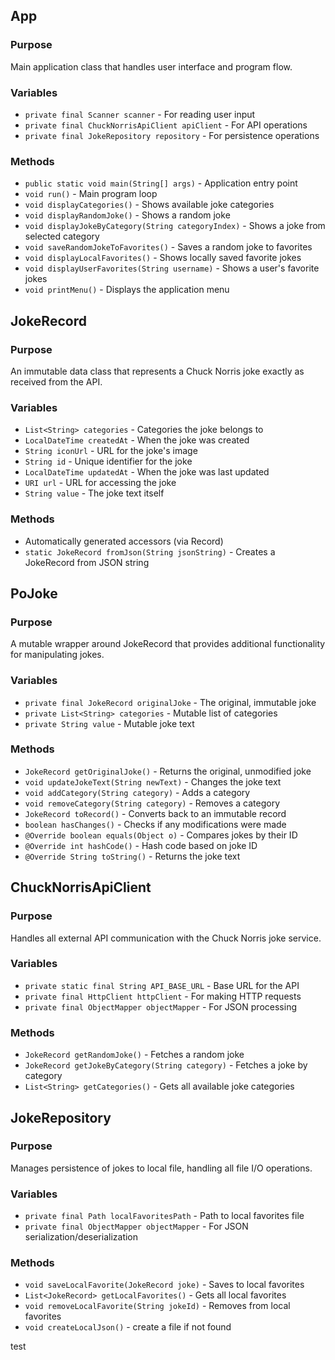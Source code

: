 ## App

### Purpose
Main application class that handles user interface and program flow.

### Variables
- `private final Scanner scanner` - For reading user input
- `private final ChuckNorrisApiClient apiClient` - For API operations
- `private final JokeRepository repository` - For persistence operations

### Methods
- `public static void main(String[] args)` - Application entry point
- `void run()` - Main program loop
- `void displayCategories()` - Shows available joke categories
- `void displayRandomJoke()` - Shows a random joke
- `void displayJokeByCategory(String categoryIndex)` - Shows a joke from selected category
- `void saveRandomJokeToFavorites()` - Saves a random joke to favorites
- `void displayLocalFavorites()` - Shows locally saved favorite jokes
- `void displayUserFavorites(String username)` - Shows a user's favorite jokes
- `void printMenu()` - Displays the application menu

## JokeRecord

### Purpose
An immutable data class that represents a Chuck Norris joke exactly as received from the API.

### Variables
- `List<String> categories` - Categories the joke belongs to
- `LocalDateTime createdAt` - When the joke was created
- `String iconUrl` - URL for the joke's image
- `String id` - Unique identifier for the joke
- `LocalDateTime updatedAt` - When the joke was last updated
- `URI url` - URL for accessing the joke
- `String value` - The joke text itself

### Methods
- Automatically generated accessors (via Record)
- `static JokeRecord fromJson(String jsonString)` - Creates a JokeRecord from JSON string

## PoJoke

### Purpose
A mutable wrapper around JokeRecord that provides additional functionality for manipulating jokes.

### Variables
- `private final JokeRecord originalJoke` - The original, immutable joke
- `private List<String> categories` - Mutable list of categories
- `private String value` - Mutable joke text

### Methods
- `JokeRecord getOriginalJoke()` - Returns the original, unmodified joke
- `void updateJokeText(String newText)` - Changes the joke text
- `void addCategory(String category)` - Adds a category
- `void removeCategory(String category)` - Removes a category
- `JokeRecord toRecord()` - Converts back to an immutable record
- `boolean hasChanges()` - Checks if any modifications were made
- `@Override boolean equals(Object o)` - Compares jokes by their ID
- `@Override int hashCode()` - Hash code based on joke ID
- `@Override String toString()` - Returns the joke text

## ChuckNorrisApiClient

### Purpose
Handles all external API communication with the Chuck Norris joke service.

### Variables
- `private static final String API_BASE_URL` - Base URL for the API
- `private final HttpClient httpClient` - For making HTTP requests
- `private final ObjectMapper objectMapper` - For JSON processing

### Methods
- `JokeRecord getRandomJoke()` - Fetches a random joke
- `JokeRecord getJokeByCategory(String category)` - Fetches a joke by category
- `List<String> getCategories()` - Gets all available joke categories

## JokeRepository

### Purpose
Manages persistence of jokes to local file, handling all file I/O operations.

### Variables
- `private final Path localFavoritesPath` - Path to local favorites file
- `private final ObjectMapper objectMapper` - For JSON serialization/deserialization


### Methods
- `void saveLocalFavorite(JokeRecord joke)` - Saves to local favorites
- `List<JokeRecord> getLocalFavorites()` - Gets all local favorites
- `void removeLocalFavorite(String jokeId)` - Removes from local favorites
- `void createLocalJson()` - create a file if not found

test
